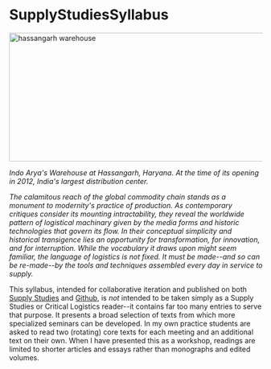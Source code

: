 SupplyStudiesSyllabus
=====================

<img src="https://supplystudies.files.wordpress.com/2016/02/hassangarh-warehouse.jpg" alt="hassangarh warehouse" width="650" height="256" />

_Indo Arya's Warehouse at Hassangarh, Haryana. At the time of its opening in 2012, India's largest distribution center._

_The calamitous reach of the global commodity chain stands as a monument to modernity's practice of production. As contemporary critiques consider its mounting intractability, they reveal the worldwide pattern of logistical machinary given by the media forms and historic technologies that govern its flow. In their conceptual simplicity and historical transigence lies an opportunity for transformation, for innovation, and for interruption. While the vocabulary it draws upon might seem familiar, the language of logistics is not fixed. It must be made--and so can be re-made--by the tools and techniques assembled every day in service to supply._

This syllabus, intended for collaborative iteration and published on both [Supply Studies](https://supplystudies.com/syllabus/) and [Github](https://github.com/hock/SupplyStudiesSyllabus), is _not_ intended to be taken simply as a Supply Studies or Critical Logistics reader--it contains far too many entries to serve that purpose. It presents a broad selection of texts from which more specialized seminars can be developed. In my own practice students are asked to read two (rotating) core texts for each meeting and an additional text on their own. When I have presented this as a workshop, readings are limited to shorter articles and essays rather than monographs and edited volumes.